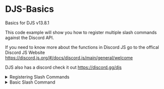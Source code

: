# DJS-Basics

Basics for DJS v13.8.1

This code example will show you how to register multiple slash commands against the Discord API.

If you need to know more about the functions in Discord JS go to the offical Discord JS Website https://discord.js.org/#/docs/discord.js/main/general/welcome

DJS also has a discord check it out https://discord.gg/djs

<details><summary>Registering Slash Commands</summary>
<p>

```javascript

// // // // // //
// src/index.js
// // // // // //

const Discord = require('discord.js')
const {Intents, Collection} = require('discord.js')
const fs = require('fs')
const {REST} = require('@discordjs/rest')
const {Routes} = require('discord-api-types/v10')
const client = new Discord.Client({intents: [Intents.FLAGS.GUILD, Intents.FLAGS.GUILD_MESSAGES, Intents.Flags.GUILD_MEMBERS, Intents.FLAGS.DIRECT_MESSAGES] })

// // // // // // // // // // // 
// Commands folder is src/cmds/
// // // // // // // // // // // 

// // // // // // // // // // //
// Getting and Loading commands
// // // // // // // // // // //
folder = `${__dirname}/cmds/`
const cmds = []
const files = fs.readdirSync(folder)
files.filter(f => fs.statSync(folder + f).isDirectory())
    .forEach(nested => fs.readdirSync(folder + nested).forEach(f => files.push(nested + '/' + f)));
client.cmds = new Collection()
const commandsFiles = files.filter(f => f.endsWith('.js'));
if (files.length > 0) {
    console.log(`Found ${commandsFiles.length} files to load!\n`);
    for (const f of commandsFiles) {
        console.log(`Loading '${f}'...`);
        const command = require(folder + f);
        cmds.push(command.data.toJSON())
        client.cmds.set(command.data.name, command)
    }
}
client.once("ready", () => {
    const CLIENT_ID = client.user.id;
    const GUILD_ID = 'YOUR GUILD ID'
    const rest = new REST({version: '10'}).setToken('YOUR BOT TOKEN');
    (async () => {
        try {
          if (process.env.ENV === "production") {
            await rest.put(Routes.applicationCommands(CLIENT_ID), {
                body: cmds
            });
            console.log("Slash commands registered globally!")
          } else {
            await rest.put(Routes.applicationGuildCommands(CLIENT_ID, GUILD_ID), {
                body: cmds
            });
            console.log("Slash commands registered locally!")
          }
        } catch (e) {
            // ignore
        }
    })();
})
client.on('interactionCreate', async interaction => {
    if (!interaction.isCommand()) return;
    
    const command = client.cmds.get(interaction.commandName);
    if (!command) return;
    try {
        await command.execute(interaction);
    } catch (e) {
        // ignore
    }
})
// // // // // // // // // // // // //
// End Of Getting and Loading Commands
// // // // // // // // // // // // //

client.login('YOUR BOT TOKEN')

```
</p>
</details>

<details><summary>Basic Slash Command</summary>
<p>

```javascript

// // // // // // // // // // // // // // // // // //
// This command's directory would be src/cmds/ping.js
// // // // // // // // // // // // // // // // // //

const {SlashCommandBuilder} = require('@discordjs/builders')
const {Interaction} = require('discord.js')

module.exports = {
  data: new SlashCommandBuilder()
      .setName('ping')
      .setDescription('Replies with pong'),
      /**
      * @param {Interaction} interaction
      */
    async execute(interaction) {
      interaction.reply({content: 'Pong!', ephermal: true}) // Ephermal only shows the reply to the user that ran the command
  }
}
```
</p>
</details>
